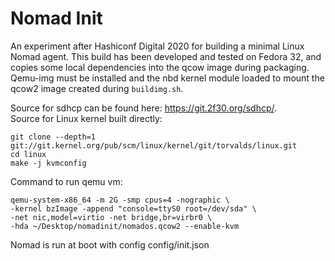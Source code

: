 # Nomad Init
An experiment after Hashiconf Digital 2020 for building a minimal Linux Nomad agent. This build has been developed and tested on Fedora 32, and copies some local dependencies into the qcow image during packaging.  Qemu-img must be installed and the nbd kernel module loaded to mount the qcow2 image created during `buildimg.sh`.

Source for sdhcp can be found here: https://git.2f30.org/sdhcp/.  
Source for Linux kernel built directly:
```
git clone --depth=1 git://git.kernel.org/pub/scm/linux/kernel/git/torvalds/linux.git
cd linux
make -j kvmconfig
```

Command to run qemu vm:
```
qemu-system-x86_64 -m 2G -smp cpus=4 -nographic \
-kernel bzImage -append "console=ttyS0 root=/dev/sda" \
-net nic,model=virtio -net bridge,br=virbr0 \
-hda ~/Desktop/nomadinit/nomados.qcow2 --enable-kvm
```

Nomad is run at boot with config config/init.json
